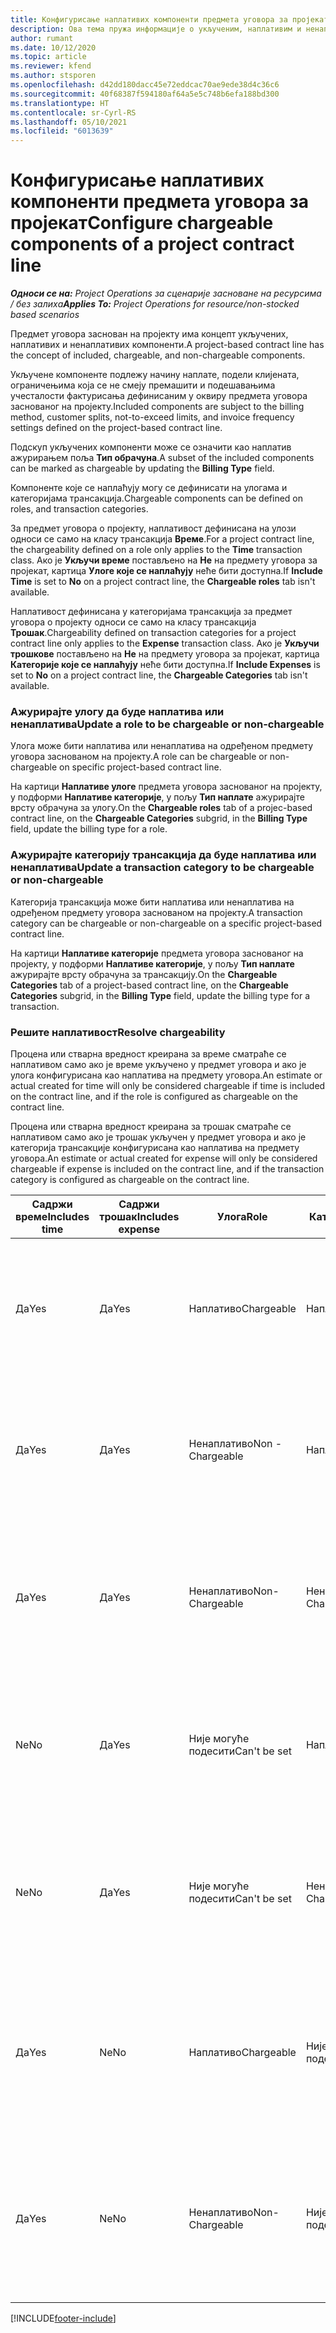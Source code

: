 ```yaml
---
title: Конфигурисање наплативих компоненти предмета уговора за пројекат
description: Ова тема пружа информације о укљученим, наплативим и ненаплативим компонентама на предметима уговора.
author: rumant
ms.date: 10/12/2020
ms.topic: article
ms.reviewer: kfend
ms.author: stsporen
ms.openlocfilehash: d42dd180dacc45e72eddcac70ae9ede38d4c36c6
ms.sourcegitcommit: 40f68387f594180af64a5e5c748b6efa188bd300
ms.translationtype: HT
ms.contentlocale: sr-Cyrl-RS
ms.lasthandoff: 05/10/2021
ms.locfileid: "6013639"
---
```

# <a name="configure-chargeable-components-of-a-project-contract-line"></a><span data-ttu-id="24e78-103">Конфигурисање наплативих компоненти предмета уговора за пројекат</span><span class="sxs-lookup"><span data-stu-id="24e78-103">Configure chargeable components of a project contract line</span></span>

<span data-ttu-id="24e78-104">_**Односи се на:** Project Operations за сценарије засноване на ресурсима / без залиха_</span><span class="sxs-lookup"><span data-stu-id="24e78-104">_**Applies To:** Project Operations for resource/non-stocked based scenarios_</span></span>

<span data-ttu-id="24e78-105">Предмет уговора заснован на пројекту има концепт укључених, наплативих и ненаплативих компоненти.</span><span class="sxs-lookup"><span data-stu-id="24e78-105">A project-based contract line has the concept of included, chargeable, and non-chargeable components.</span></span>

<span data-ttu-id="24e78-106">Укључене компоненте подлежу начину наплате, подели клијената, ограничењима која се не смеју премашити и подешавањима учесталости фактурисања дефинисаним у оквиру предмета уговора заснованог на пројекту.</span><span class="sxs-lookup"><span data-stu-id="24e78-106">Included components are subject to the billing method, customer splits, not-to-exceed limits, and invoice frequency settings defined on the project-based contract line.</span></span>

<span data-ttu-id="24e78-107">Подскуп укључених компоненти може се означити као наплатив ажурирањем поља **Тип обрачуна**.</span><span class="sxs-lookup"><span data-stu-id="24e78-107">A subset of the included components can be marked as chargeable by updating the **Billing Type** field.</span></span>

<span data-ttu-id="24e78-108">Компоненте које се наплаћују могу се дефинисати на улогама и категоријама трансакција.</span><span class="sxs-lookup"><span data-stu-id="24e78-108">Chargeable components can be defined on roles, and transaction categories.</span></span>

<span data-ttu-id="24e78-109">За предмет уговора о пројекту, наплативост дефинисана на улози односи се само на класу трансакција **Време**.</span><span class="sxs-lookup"><span data-stu-id="24e78-109">For a project contract line, the chargeability defined on a role only applies to the **Time** transaction class.</span></span> <span data-ttu-id="24e78-110">Ако је **Укључи време** постављено на **Не** на предмету уговора за пројекат, картица **Улоге које се наплаћују** неће бити доступна.</span><span class="sxs-lookup"><span data-stu-id="24e78-110">If **Include Time** is set to **No** on a project contract line, the **Chargeable roles** tab isn't available.</span></span>

<span data-ttu-id="24e78-111">Наплативост дефинисана у категоријама трансакција за предмет уговора о пројекту односи се само на класу трансакција **Трошак**.</span><span class="sxs-lookup"><span data-stu-id="24e78-111">Chargeability defined on transaction categories for a project contract line only applies to the **Expense** transaction class.</span></span> <span data-ttu-id="24e78-112">Ако је **Укључи трошкове** постављено на **Не** на предмету уговора за пројекат, картица **Категорије које се наплаћују** неће бити доступна.</span><span class="sxs-lookup"><span data-stu-id="24e78-112">If **Include Expenses** is set to **No** on a project contract line, the **Chargeable Categories** tab isn't available.</span></span>

### <a name="update-a-role-to-be-chargeable-or-non-chargeable"></a><span data-ttu-id="24e78-113">Ажурирајте улогу да буде наплатива или ненаплатива</span><span class="sxs-lookup"><span data-stu-id="24e78-113">Update a role to be chargeable or non-chargeable</span></span>

<span data-ttu-id="24e78-114">Улога може бити наплатива или ненаплатива на одређеном предмету уговора заснованом на пројекту.</span><span class="sxs-lookup"><span data-stu-id="24e78-114">A role can be chargeable or non-chargeable on specific project-based contract line.</span></span>

<span data-ttu-id="24e78-115">На картици **Наплативе улоге** предмета уговора заснованог на пројекту, у подформи **Наплативе категорије**, у пољу **Тип наплате** ажурирајте врсту обрачуна за улогу.</span><span class="sxs-lookup"><span data-stu-id="24e78-115">On the **Chargeable roles** tab of a projec-based contract line, on the **Chargeable Categories** subgrid, in the **Billing Type** field, update the billing type for a role.</span></span>

### <a name="update-a-transaction-category-to-be-chargeable-or-non-chargeable"></a><span data-ttu-id="24e78-116">Ажурирајте категорију трансакција да буде наплатива или ненаплатива</span><span class="sxs-lookup"><span data-stu-id="24e78-116">Update a transaction category to be chargeable or non-chargeable</span></span>

<span data-ttu-id="24e78-117">Категорија трансакција може бити наплатива или ненаплатива на одређеном предмету уговора заснованом на пројекту.</span><span class="sxs-lookup"><span data-stu-id="24e78-117">A transaction category can be chargeable or non-chargeable on a specific project-based contract line.</span></span>

<span data-ttu-id="24e78-118">На картици **Наплативе категорије** предмета уговора заснованог на пројекту, у подформи **Наплативе категорије**, у пољу **Тип наплате** ажурирајте врсту обрачуна за трансакцију.</span><span class="sxs-lookup"><span data-stu-id="24e78-118">On the **Chargeable Categories** tab of a project-based contract line, on the **Chargeable Categories** subgrid, in the **Billing Type** field, update the billing type for a transaction.</span></span>

### <a name="resolve-chargeability"></a><span data-ttu-id="24e78-119">Решите наплативост</span><span class="sxs-lookup"><span data-stu-id="24e78-119">Resolve chargeability</span></span>

<span data-ttu-id="24e78-120">Процена или стварна вредност креирана за време сматраће се наплативом само ако је време укључено у предмет уговора и ако је улога конфигурисана као наплатива на предмету уговора.</span><span class="sxs-lookup"><span data-stu-id="24e78-120">An estimate or actual created for time will only be considered chargeable if time is included on the contract line, and if the role is configured as chargeable on the contract line.</span></span>

<span data-ttu-id="24e78-121">Процена или стварна вредност креирана за трошак сматраће се наплативом само ако је трошак укључен у предмет уговора и ако је категорија трансакције конфигурисана као наплатива на предмету уговора.</span><span class="sxs-lookup"><span data-stu-id="24e78-121">An estimate or actual created for expense will only be considered chargeable if expense is included on the contract line, and if the transaction category is configured as chargeable on the contract line.</span></span>

| <span data-ttu-id="24e78-122">Садржи време</span><span class="sxs-lookup"><span data-stu-id="24e78-122">Includes time</span></span> | <span data-ttu-id="24e78-123">Садржи трошак</span><span class="sxs-lookup"><span data-stu-id="24e78-123">Includes expense</span></span> | <span data-ttu-id="24e78-124">Улога</span><span class="sxs-lookup"><span data-stu-id="24e78-124">Role</span></span> | <span data-ttu-id="24e78-125">Категорија</span><span class="sxs-lookup"><span data-stu-id="24e78-125">Category</span></span> | <span data-ttu-id="24e78-126">Задатак</span><span class="sxs-lookup"><span data-stu-id="24e78-126">Task</span></span> |
| --- | --- | --- | --- | --- |
| <span data-ttu-id="24e78-127">Да</span><span class="sxs-lookup"><span data-stu-id="24e78-127">Yes</span></span> | <span data-ttu-id="24e78-128">Да</span><span class="sxs-lookup"><span data-stu-id="24e78-128">Yes</span></span> | <span data-ttu-id="24e78-129">Наплативо</span><span class="sxs-lookup"><span data-stu-id="24e78-129">Chargeable</span></span> | <span data-ttu-id="24e78-130">Наплативо</span><span class="sxs-lookup"><span data-stu-id="24e78-130">Chargeable</span></span> | <span data-ttu-id="24e78-131">Обрачун у стварном времену: Наплативо</span><span class="sxs-lookup"><span data-stu-id="24e78-131">Billing on a time actual: Chargeable</span></span> </br><span data-ttu-id="24e78-132">Тип обрачуна на стварном трошку: Наплативо</span><span class="sxs-lookup"><span data-stu-id="24e78-132">Billing type on an expense actual: Chargeable</span></span> |
| <span data-ttu-id="24e78-133">Да</span><span class="sxs-lookup"><span data-stu-id="24e78-133">Yes</span></span> | <span data-ttu-id="24e78-134">Да</span><span class="sxs-lookup"><span data-stu-id="24e78-134">Yes</span></span> | <span data-ttu-id="24e78-135">Ненаплативо</span><span class="sxs-lookup"><span data-stu-id="24e78-135">Non - Chargeable</span></span> | <span data-ttu-id="24e78-136">Наплативо</span><span class="sxs-lookup"><span data-stu-id="24e78-136">Chargeable</span></span> | <span data-ttu-id="24e78-137">Обрачун у стварном времену: Ненаплативо</span><span class="sxs-lookup"><span data-stu-id="24e78-137">Billing on a time actual: Non-Chargeable</span></span> </br><span data-ttu-id="24e78-138">Тип обрачуна на стварном трошку: Наплативо</span><span class="sxs-lookup"><span data-stu-id="24e78-138">Billing type on an expense actual: Chargeable</span></span> |
| <span data-ttu-id="24e78-139">Да</span><span class="sxs-lookup"><span data-stu-id="24e78-139">Yes</span></span> | <span data-ttu-id="24e78-140">Да</span><span class="sxs-lookup"><span data-stu-id="24e78-140">Yes</span></span> | <span data-ttu-id="24e78-141">Ненаплативо</span><span class="sxs-lookup"><span data-stu-id="24e78-141">Non-Chargeable</span></span> | <span data-ttu-id="24e78-142">Ненаплативо</span><span class="sxs-lookup"><span data-stu-id="24e78-142">Non-Chargeable</span></span> | <span data-ttu-id="24e78-143">Обрачун у стварном времену: Ненаплативо</span><span class="sxs-lookup"><span data-stu-id="24e78-143">Billing on a time actual: Non-Chargeable</span></span> </br><span data-ttu-id="24e78-144">Тип обрачуна на стварном трошку: Ненаплативо</span><span class="sxs-lookup"><span data-stu-id="24e78-144">Billing type on an expense actual: Non-Chargeable</span></span> |
| <span data-ttu-id="24e78-145">Ne</span><span class="sxs-lookup"><span data-stu-id="24e78-145">No</span></span> | <span data-ttu-id="24e78-146">Да</span><span class="sxs-lookup"><span data-stu-id="24e78-146">Yes</span></span> | <span data-ttu-id="24e78-147">Није могуће подесити</span><span class="sxs-lookup"><span data-stu-id="24e78-147">Can't be set</span></span> | <span data-ttu-id="24e78-148">Наплативо</span><span class="sxs-lookup"><span data-stu-id="24e78-148">Chargeable</span></span> | <span data-ttu-id="24e78-149">Обрачун у стварном времену: Није доступно</span><span class="sxs-lookup"><span data-stu-id="24e78-149">Billing on a time actual: Not available</span></span> </br><span data-ttu-id="24e78-150">Тип обрачуна на стварном трошку: Наплативо</span><span class="sxs-lookup"><span data-stu-id="24e78-150">Billing type on an expense actual:Chargeable</span></span> |
| <span data-ttu-id="24e78-151">Ne</span><span class="sxs-lookup"><span data-stu-id="24e78-151">No</span></span> | <span data-ttu-id="24e78-152">Да</span><span class="sxs-lookup"><span data-stu-id="24e78-152">Yes</span></span> | <span data-ttu-id="24e78-153">Није могуће подесити</span><span class="sxs-lookup"><span data-stu-id="24e78-153">Can't be set</span></span> | <span data-ttu-id="24e78-154">Ненаплативо</span><span class="sxs-lookup"><span data-stu-id="24e78-154">Non-Chargeable</span></span> | <span data-ttu-id="24e78-155">Обрачун у стварном времену: Није доступно</span><span class="sxs-lookup"><span data-stu-id="24e78-155">Billing on a time actual: Not available</span></span> </br><span data-ttu-id="24e78-156">Тип обрачуна на стварном трошку: Ненаплативо</span><span class="sxs-lookup"><span data-stu-id="24e78-156">Billing type on an expense actual: Non-chargeable</span></span> |
| <span data-ttu-id="24e78-157">Да</span><span class="sxs-lookup"><span data-stu-id="24e78-157">Yes</span></span> | <span data-ttu-id="24e78-158">Ne</span><span class="sxs-lookup"><span data-stu-id="24e78-158">No</span></span> | <span data-ttu-id="24e78-159">Наплативо</span><span class="sxs-lookup"><span data-stu-id="24e78-159">Chargeable</span></span> | <span data-ttu-id="24e78-160">Није могуће подесити</span><span class="sxs-lookup"><span data-stu-id="24e78-160">Can't be set</span></span> | <span data-ttu-id="24e78-161">Обрачун у стварном времену: Наплативо</span><span class="sxs-lookup"><span data-stu-id="24e78-161">Billing on a time actual: Chargeable</span></span> </br><span data-ttu-id="24e78-162">Тип обрачуна на стварном трошку: Није доступно</span><span class="sxs-lookup"><span data-stu-id="24e78-162">Billing type on an expense actual: Not available</span></span> |
| <span data-ttu-id="24e78-163">Да</span><span class="sxs-lookup"><span data-stu-id="24e78-163">Yes</span></span> | <span data-ttu-id="24e78-164">Ne</span><span class="sxs-lookup"><span data-stu-id="24e78-164">No</span></span> | <span data-ttu-id="24e78-165">Ненаплативо</span><span class="sxs-lookup"><span data-stu-id="24e78-165">Non-Chargeable</span></span> | <span data-ttu-id="24e78-166">Није могуће подесити</span><span class="sxs-lookup"><span data-stu-id="24e78-166">Can't be set</span></span> | <span data-ttu-id="24e78-167">Обрачун у стварном времену: Ненаплативо</span><span class="sxs-lookup"><span data-stu-id="24e78-167">Billing on a time actual: Non-chargeable</span></span> </br> <span data-ttu-id="24e78-168">Тип обрачуна на стварном трошку: Није доступно</span><span class="sxs-lookup"><span data-stu-id="24e78-168">Billing type on an expense actual: Not available</span></span> |


[!INCLUDE[footer-include](../includes/footer-banner.md)]
